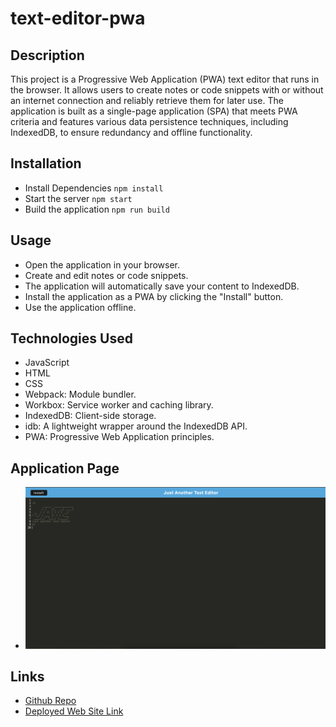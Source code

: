 # text-editor-pwa

## Description

This project is a Progressive Web Application (PWA) text editor that runs in the browser. It allows users to create notes or code snippets with or without an internet connection and reliably retrieve them for later use. The application is built as a single-page application (SPA) that meets PWA criteria and features various data persistence techniques, including IndexedDB, to ensure redundancy and offline functionality.

## Installation
* Install Dependencies ``` npm install ```
* Start the server ``` npm start ```
* Build the application ``` npm run build ```

## Usage
* Open the application in your browser.
* Create and edit notes or code snippets.
* The application will automatically save your content to IndexedDB.
* Install the application as a PWA by clicking the "Install" button.
* Use the application offline.

## Technologies Used
* JavaScript
* HTML
* CSS
* Webpack: Module bundler.
* Workbox: Service worker and caching library.
* IndexedDB: Client-side storage.
* idb: A lightweight wrapper around the IndexedDB API.
* PWA: Progressive Web Application principles.

## Application Page
* ![application-page](./client/src/images/application-page.png)

## Links 
* [Github Repo](https://github.com/veyselarslan12/text-editor-pwa)
* [Deployed Web Site Link](https://text-editor-pwa-gqjf.onrender.com/)
